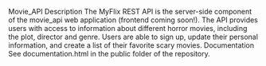 Movie_API
Description
The MyFlix REST API is the server-side component of the movie_api web application (frontend coming soon!). The API provides users with access to information about different horror movies, including the plot, director and genre. Users are able to sign up, update their personal information, and create a list of their favorite scary movies.
Documentation
See documentation.html in the public folder of the repository.
